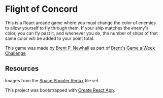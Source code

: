 # Flight of Concord

This is a React arcade game where you must change the color of enemies to allow
yourself to fly through them. If your ship matches the enemy's color, you can
fly past it, and whenever you do, the number of ships of that same color will
be added to your point total.

This game was made by [Brent P. Newhall](http://brentnewhall.com) as part of
[Brent's Game a Week Challenge](https://s3.amazonaws.com/brents-portfolio/index.html)

## Resources

Images from the [Space Shooter Redux](https://opengameart.org/content/space-shooter-redux)
tile set.

This project was bootstrapped with
[Create React App](https://github.com/facebook/create-react-app).
